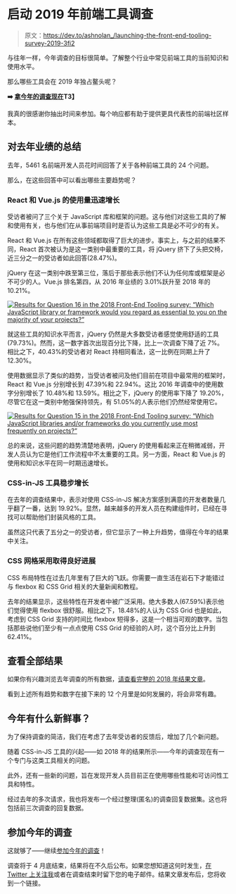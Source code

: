 # 启动 2019 年前端工具调查

> 原文：<https://dev.to/ashnolan_/launching-the-front-end-tooling-survey-2019-3fi2>

与往年一样，今年调查的目标很简单。了解整个行业中常见前端工具的当前知识和使用水平。

那么哪些工具会在 2019 年独占鳌头呢？

**➡️ [拿今年的调查现在](https://ashn.uk/survey-2019)T3】**

我真的很感谢你抽出时间来参加。每个响应都有助于提供更具代表性的前端社区样本。

## 对去年业绩的总结

去年，5461 名前端开发人员花时间回答了关于各种前端工具的 24 个问题。

那么，在这些回答中可以看出哪些主要趋势呢？

### React 和 Vue.js 的使用量迅速增长

受访者被问了三个关于 JavaScript 库和框架的问题。这与他们对这些工具的了解和使用有关，也与他们在从事前端项目时是否认为这些工具是必不可少的有关。

React 和 Vue.js 在所有这些领域都取得了巨大的进步。事实上，与之前的结果不同，React 首次被认为是这一类别中最重要的工具，将 jQuery 挤下了头把交椅，近三分之一的受访者如此回答(28.47%)。

jQuery 在这一类别中跌至第三位，落后于那些表示他们不认为任何库或框架是必不可少的人。Vue.js 排名第四，从 2016 年业绩的 3.01%跃升至 2018 年的 10.21%。

[![Results for Question 16 in the 2018 Front-End Tooling survey: “Which JavaScript library or framework would you regard as essential to you on the majority of your projects?”<br>
](img/98ce4184f8799622dcc5ef7c4852fef3.png)](https://res.cloudinary.com/practicaldev/image/fetch/s--lJaB-Uiu--/c_limit%2Cf_auto%2Cfl_progressive%2Cq_auto%2Cw_880/https://ashleynolan.co.uk/assets/img/blog/tooling-survey/2018/q16.jpg)

就这些工具的知识水平而言，jQuery 仍然是大多数受访者感觉使用舒适的工具(79.73%)。然而，这一数字首次出现百分比下降，比上一次调查下降了近 7%。相比之下，40.43%的受访者对 React 持相同看法，这一比例在同期上升了 12.30%。

使用数据显示了类似的趋势，当受访者被问及他们目前在项目中最常用的框架时，React 和 Vue.js 分别增长到 47.39%和 22.94%。这比 2016 年调查中的使用数字分别增长了 10.48%和 13.59%。相比之下，jQuery 的使用率下降了 19.20%，尽管它在这一类别中勉强保持领先，有 51.05%的人表示他们仍然经常使用它。

[![Results for Question 15 in the 2018 Front-End Tooling survey: “Which JavaScript libraries and/or frameworks do you currently use most frequently on projects?”<br>
](img/6e0b781999d50eb927633dc981db918e.png)](https://res.cloudinary.com/practicaldev/image/fetch/s--G6K9OGRw--/c_limit%2Cf_auto%2Cfl_progressive%2Cq_auto%2Cw_880/https://ashleynolan.co.uk/assets/img/blog/tooling-survey/2018/q15.jpg)

总的来说，这些问题的趋势清楚地表明，jQuery 的使用看起来正在稍微减弱，开发人员认为它是他们工作流程中不太重要的工具。另一方面，React 和 Vue.js 的使用和知识水平在同一时期迅速增长。

### CSS-in-JS 工具稳步增长

在去年的调查结果中，表示对使用 CSS-in-JS 解决方案感到满意的开发者数量几乎翻了一番，达到 19.92%。显然，越来越多的开发人员在构建组件时，已经在寻找可以帮助他们封装风格的工具。

虽然这只代表了五分之一的受访者，但它显示了一种上升趋势，值得在今年的结果中关注。

### CSS 网格采用取得良好进展

CSS 布局特性在过去几年里有了巨大的飞跃。你需要一直生活在岩石下才能错过与 flexbox 和 CSS Grid 相关的大量新闻和教程。

去年的结果显示，这些特性在开发者中被广泛采用。绝大多数人(67.59%)表示他们觉得使用 flexbox 很舒服。相比之下，18.48%的人认为 CSS Grid 也是如此，考虑到 CSS Grid 支持的时间比 flexbox 短得多，这是一个相当可观的数字。当包括那些说他们至少有一点点使用 CSS Grid 的经验的人时，这个百分比上升到 62.41%。

## 查看全部结果

如果你有兴趣浏览去年调查的所有数据，[请查看完整的 2018 年结果文章](https://ashleynolan.co.uk/blog/frontend-tooling-survey-2018-results)。

看到上述所有趋势和数字在接下来的 12 个月里是如何发展的，将会非常有趣。

## 今年有什么新鲜事？

为了保持调查的简洁，我们在考虑了去年受访者的反馈后，增加了几个新问题。

随着 CSS-in-JS 工具的兴起——如 2018 年的结果所示——今年的调查现在有一个专门与这类工具相关的问题。

此外，还有一些新的问题，旨在发现开发人员目前正在使用哪些性能和可访问性工具和特性。

经过去年的多次请求，我也将发布一个经过整理(匿名)的调查回复数据集。这也将包括前三次调查的回复数据。

## 参加今年的调查

这就够了——继续[参加今年的调查](https://ashn.uk/survey-2019)！

调查将于 4 月底结束，结果将在不久后公布。如果您想知道这何时发生，[在 Twitter 上关注我](https://twitter.com/AshNolan_)或者在调查结束时留下您的电子邮件。结果文章发布后，您将收到一个链接。